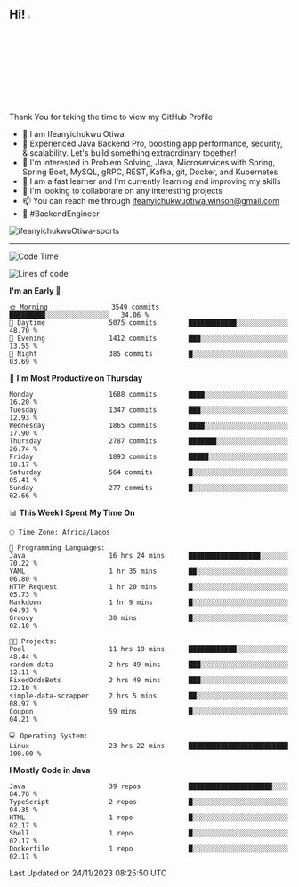 <!-- BLOG-POST-LIST:START --><!-- BLOG-POST-LIST:END -->

## Hi! <img src="https://media.giphy.com/media/hvRJCLFzcasrR4ia7z/giphy.gif" width="4%"> 

Thank You for taking the time to view my GitHub Profile

- 👋 I am Ifeanyichukwu Otiwa
- 🚀 Experienced Java Backend Pro, boosting app performance, security, & scalability. Let's build something extraordinary together!
- 👀 I'm interested in Problem Solving, Java, Microservices with Spring, Spring Boot, MySQL, gRPC, REST, Kafka, git, Docker, and Kubernetes
- 🌱 I am a fast learner and I'm currently learning and improving my skills
- 💞️ I'm looking to collaborate on any interesting projects
- 📫 You can reach me through ifeanyichukwuotiwa.winson@gmail.com
- 🚀 #BackendEngineer

<p align="left" marginTop="10px"> <img src="https://komarev.com/ghpvc/?username=ifeanyichukwuOtiwa-sports&label=Profile%20views&color=0e75b6&style=for-the-badge" alt="ifeanyichukwuOtiwa-sports" /> </p>

***

<!--START_SECTION:waka-->
![Code Time](http://img.shields.io/badge/Code%20Time-1%2C961%20hrs%2015%20mins-blue)

![Lines of code](https://img.shields.io/badge/From%20Hello%20World%20I%27ve%20Written-4.0%20million%20lines%20of%20code-blue)

**I'm an Early 🐤** 

```text
🌞 Morning                3549 commits        █████████░░░░░░░░░░░░░░░░   34.06 % 
🌆 Daytime                5075 commits        ████████████░░░░░░░░░░░░░   48.70 % 
🌃 Evening                1412 commits        ███░░░░░░░░░░░░░░░░░░░░░░   13.55 % 
🌙 Night                  385 commits         █░░░░░░░░░░░░░░░░░░░░░░░░   03.69 % 
```
📅 **I'm Most Productive on Thursday** 

```text
Monday                   1688 commits        ████░░░░░░░░░░░░░░░░░░░░░   16.20 % 
Tuesday                  1347 commits        ███░░░░░░░░░░░░░░░░░░░░░░   12.93 % 
Wednesday                1865 commits        ████░░░░░░░░░░░░░░░░░░░░░   17.90 % 
Thursday                 2787 commits        ███████░░░░░░░░░░░░░░░░░░   26.74 % 
Friday                   1893 commits        █████░░░░░░░░░░░░░░░░░░░░   18.17 % 
Saturday                 564 commits         █░░░░░░░░░░░░░░░░░░░░░░░░   05.41 % 
Sunday                   277 commits         █░░░░░░░░░░░░░░░░░░░░░░░░   02.66 % 
```


📊 **This Week I Spent My Time On** 

```text
🕑︎ Time Zone: Africa/Lagos

💬 Programming Languages: 
Java                     16 hrs 24 mins      ██████████████████░░░░░░░   70.22 % 
YAML                     1 hr 35 mins        ██░░░░░░░░░░░░░░░░░░░░░░░   06.80 % 
HTTP Request             1 hr 20 mins        █░░░░░░░░░░░░░░░░░░░░░░░░   05.73 % 
Markdown                 1 hr 9 mins         █░░░░░░░░░░░░░░░░░░░░░░░░   04.93 % 
Groovy                   30 mins             █░░░░░░░░░░░░░░░░░░░░░░░░   02.18 % 

🐱‍💻 Projects: 
Pool                     11 hrs 19 mins      ████████████░░░░░░░░░░░░░   48.44 % 
random-data              2 hrs 49 mins       ███░░░░░░░░░░░░░░░░░░░░░░   12.11 % 
FixedOddsBets            2 hrs 49 mins       ███░░░░░░░░░░░░░░░░░░░░░░   12.10 % 
simple-data-scrapper     2 hrs 5 mins        ██░░░░░░░░░░░░░░░░░░░░░░░   08.97 % 
Coupon                   59 mins             █░░░░░░░░░░░░░░░░░░░░░░░░   04.21 % 

💻 Operating System: 
Linux                    23 hrs 22 mins      █████████████████████████   100.00 % 
```

**I Mostly Code in Java** 

```text
Java                     39 repos            █████████████████████░░░░   84.78 % 
TypeScript               2 repos             █░░░░░░░░░░░░░░░░░░░░░░░░   04.35 % 
HTML                     1 repo              █░░░░░░░░░░░░░░░░░░░░░░░░   02.17 % 
Shell                    1 repo              █░░░░░░░░░░░░░░░░░░░░░░░░   02.17 % 
Dockerfile               1 repo              █░░░░░░░░░░░░░░░░░░░░░░░░   02.17 % 
```




 Last Updated on 24/11/2023 08:25:50 UTC
<!--END_SECTION:waka-->

<!--
<p align="center">
![trophy](https://github-profile-trophy.vercel.app/?username=ifeanyichukwuOtiwa-sports&theme=onedark) (https://github.com/ryo-ma/github-profile-trophy)
</p>
-->

<!---
ifeanyi-otiwa/ifeanyi-otiwa is a ✨ special ✨ repository because its `README.md` (this file) appears on your GitHub profile.
You can click the Preview link to take a look at your changes.
--->
